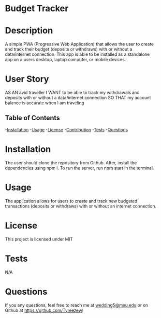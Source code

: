 # Budget Tracker 

# Description
A simple PWA (Progressive Web Application) that allows the user to create and track their budget (deposits or withdraws) with or without a data/internet connection. This app is able to be installed as a standalone app on a users desktop, laptop computer, or mobile devices.

# User Story
AS AN avid traveller
I WANT to be able to track my withdrawals and deposits with or without a data/internet connection
SO THAT my account balance is accurate when I am traveling 

## Table of Contents
-[Installation](#Installation)
-[Usage](#Usage)
-[License](#License)
-[Contribution](#Contribution)
-[Tests](#Tests)
-[Questions](#Questions)

# Installation 
The user should clone the repository from Github. After, install the dependencies using npm i. To run the server, run npm start in the terminal.
# Usage
The application allows for users to create and track new budgeted transactions (deposits or withdraws) with or without an internet connection. 
# License
This project is licensed under MIT
# Tests
N/A
# Questions 
If you any questions, feel free to reach me at wedding5@msu.edu or on Github at https://github.com/Tyreezew!